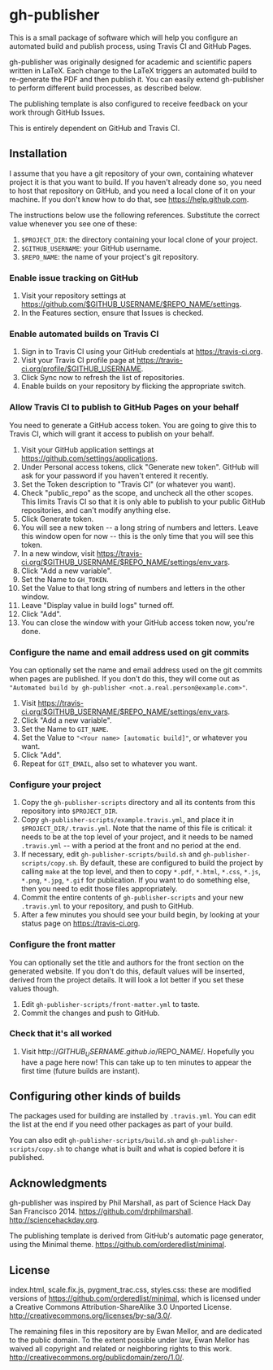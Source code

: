 gh-publisher
============

This is a small package of software which will help you configure an
automated build and publish process, using Travis CI and GitHub Pages.

gh-publisher was originally designed for academic and scientific papers
written in LaTeX.  Each change to the LaTeX triggers an automated build to
re-generate the PDF and then publish it.  You can easily extend gh-publisher
to perform different build processes, as described below.

The publishing template is also configured to receive feedback on your work
through GitHub Issues.

This is entirely dependent on GitHub and Travis CI.

Installation
------------

I assume that you have a git repository of your own, containing whatever
project it is that you want to build.  If you haven't already done so,
you need to host that repository on GitHub, and you need a local clone of it
on your machine.  If you don't know how to do that, see
https://help.github.com.

The instructions below use the following references.  Substitute the correct
value whenever you see one of these:

1. `$PROJECT_DIR`: the directory containing your local clone of your project.
2. `$GITHUB_USERNAME`: your GitHub username.
3. `$REPO_NAME`: the name of your project's git repository.

### Enable issue tracking on GitHub

1. Visit your repository settings at
https://github.com/$GITHUB_USERNAME/$REPO_NAME/settings.
2. In the Features section, ensure that Issues is checked.

### Enable automated builds on Travis CI

1. Sign in to Travis CI using your GitHub credentials at https://travis-ci.org.
2. Visit your Travis CI profile page at
https://travis-ci.org/profile/$GITHUB_USERNAME.
3. Click Sync now to refresh the list of repositories.
3. Enable builds on your repository by flicking the appropriate switch.

### Allow Travis CI to publish to GitHub Pages on your behalf

You need to generate a GitHub access token.  You are going to give this to
Travis CI, which will grant it access to publish on your behalf.

1. Visit your GitHub application settings at
https://github.com/settings/applications.
2. Under Personal access tokens, click "Generate new token".  GitHub will ask
for your password if you haven't entered it recently.
3. Set the Token description to "Travis CI" (or whatever you want).
4. Check "public_repo" as the scope, and uncheck all the other scopes.  This
limits Travis CI so that it is only able to publish to your public GitHub
repositories, and can't modify anything else.
5. Click Generate token.
6. You will see a new token -- a long string of numbers and letters.  Leave
this window open for now -- this is the only time that you will see this token.
7. In a new window, visit
https://travis-ci.org/$GITHUB_USERNAME/$REPO_NAME/settings/env_vars.
8. Click "Add a new variable".
9. Set the Name to `GH_TOKEN`.
10. Set the Value to that long string of numbers and letters in the other
window.
11. Leave "Display value in build logs" turned off.
12. Click "Add".
13. You can close the window with your GitHub access token now, you're done.

### Configure the name and email address used on git commits

You can optionally set the name and email address used on the git commits
when pages are published.  If you don't do this, they will come out as
`"Automated build by gh-publisher <not.a.real.person@example.com>"`.

1. Visit https://travis-ci.org/$GITHUB_USERNAME/$REPO_NAME/settings/env_vars.
2. Click "Add a new variable".
3. Set the Name to `GIT_NAME`.
4. Set the Value to `"<Your name> [automatic build]"`, or whatever you want.
5. Click "Add".
6. Repeat for `GIT_EMAIL`, also set to whatever you want.

### Configure your project

1. Copy the `gh-publisher-scripts` directory and all its contents from this
repository into `$PROJECT_DIR`.
2. Copy `gh-publisher-scripts/example.travis.yml`, and place it in
`$PROJECT_DIR/.travis.yml`.  Note that the name of this file is critical:
it needs to be at the top level of your project, and it needs to be named
`.travis.yml` -- with a period at the front and no period at the end.
3. If necessary, edit `gh-publisher-scripts/build.sh` and
`gh-publisher-scripts/copy.sh`.  By default, these are configured to
build the project by calling `make` at the top level, and then to copy
`*.pdf`, `*.html`, `*.css`, `*.js`, `*.png`, `*.jpg`, `*.gif` for publication.
If you want to do something else, then you need to edit those files
appropriately.
4. Commit the entire contents of `gh-publisher-scripts` and your new
`.travis.yml` to your repository, and push to GitHub.
5. After a few minutes you should see your build begin, by looking at your
status page on https://travis-ci.org.

### Configure the front matter

You can optionally set the title and authors for the front section on the
generated website.  If you don't do this, default values will be inserted,
derived from the project details.  It will look a lot better if you set
these values though.

1. Edit `gh-publisher-scripts/front-matter.yml` to taste.
2. Commit the changes and push to GitHub.

### Check that it's all worked

1. Visit http://$GITHUB_USERNAME.github.io/$REPO_NAME/.  Hopefully you have
a page here now!  This can take up to ten minutes to appear the first time
(future builds are instant).

Configuring other kinds of builds
---------------------------------

The packages used for building are installed by `.travis.yml`.  You can edit
the list at the end if you need other packages as part of your build.

You can also edit `gh-publisher-scripts/build.sh` and
`gh-publisher-scripts/copy.sh` to change what is built and what is copied
before it is published.

Acknowledgments
---------------

gh-publisher was inspired by Phil Marshall, as part of Science Hack Day
San Francisco 2014.  https://github.com/drphilmarshall.
http://sciencehackday.org.

The publishing template is derived from GitHub's automatic page generator,
using the Minimal theme.  https://github.com/orderedlist/minimal.


License
-------

index.html, scale.fix.js, pygment_trac.css, styles.css: these are modified
versions of https://github.com/orderedlist/minimal, which is licensed under a
Creative Commons Attribution-ShareAlike 3.0 Unported License.
http://creativecommons.org/licenses/by-sa/3.0/.

The remaining files in this repository are by Ewan Mellor, and are dedicated
to the public domain.
To the extent possible under law, Ewan Mellor has waived all copyright and
related or neighboring rights to this work.
http://creativecommons.org/publicdomain/zero/1.0/.
